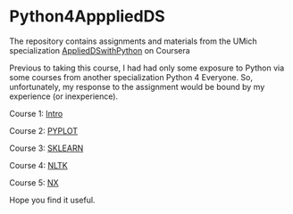 # Python4ApppliedDS
The  repository contains assignments and materials from the UMich specialization [AppliedDSwithPython](https://www.coursera.org/specializations/data-science-python) on Coursera

Previous to taking this course, I had had only some exposure to Python 
via some courses from another specialization Python 4 
Everyone. So, unfortunately, my response to the assignment 
would be bound by my experience (or inexperience).

Course 1: [Intro](https://github.com/TLI2958/Python4ApppliedDS/tree/course1)

Course 2: [PYPLOT](https://github.com/TLI2958/Python4ApppliedDS/tree/course2)

Course 3: [SKLEARN](https://github.com/TLI2958/Python4ApppliedDS/tree/course3)

Course 4: [NLTK](https://github.com/TLI2958/Python4ApppliedDS/tree/course4)

Course 5: [NX](https://github.com/TLI2958/Python4ApppliedDS/tree/course5)

Hope you find it useful.
